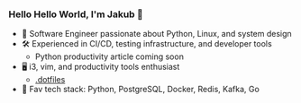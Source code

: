 ### Hello Hello World, I'm Jakub 👋

- 🚀 Software Engineer passionate about Python, Linux, and system design
- 🛠️ Experienced in CI/CD, testing infrastructure, and developer tools
    -  Python productivity article coming soon
- 🖥️ i3, vim, and productivity tools enthusiast
    - [.dotfiles](https://github.com/Jakub3628800/dots)
- 🐳 Fav tech stack: Python, PostgreSQL, Docker, Redis, Kafka, Go

